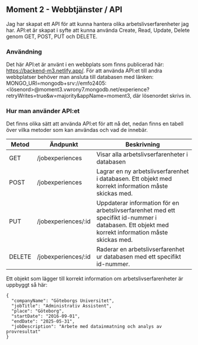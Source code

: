 ## Moment 2 - Webbtjänster / API
Jag har skapat ett API för att kunna hantera olika arbetslivserfarenheter jag har. API:et är skapat i syfte att kunna använda Create, Read, Update, Delete genom GET, POST, PUT och DELETE.

### Användning
Det här API:et är använt i en webbplats som finns publicerad här: https://backend-m3.netlify.app/. För att använda API:et till andra webbplatser behöver man ansluta till databasen med länken: MONGO_URI=mongodb+srv://emfo2405:<lösenord>@moment3.vwrony7.mongodb.net/experience?retryWrites=true&w=majority&appName=moment3, där lösenordet skrivs in.

### Hur man använder API:et 
Det finns olika sätt att använda API:et för att nå det, nedan finns en tabell över vilka metoder som kan användas och vad de innebär. 

| Metod  | Ändpunkt | Beskrivning | 
| ------------- | ------------- | ------------- |
| GET  | /jobexperiences  | Visar alla arbetslivserfarenheter i databasen |
| POST  | /jobexperiences  | Lagrar en ny arbetslivserfarenhet i databasen. Ett objekt med korrekt information måste skickas med. |
| PUT  | /jobexperiences/:id  | Uppdaterar information för en arbetslivserfarenhet med ett specifikt id-nummer i databasen. Ett objekt med korrekt information måste skickas med. |
| DELETE  | /jobexperiences/:id  | Raderar en arbetslivserfarenhet ur databasen med ett specifikt id-nummer. |

Ett objekt som lägger till korrekt information om arbetslivserfarenheter är uppbyggt så här:
```
{
  "companyName": "Göteborgs Universitet",
  "jobTitle": "Administrativ Assistent",
  "place": "Göteborg",
  "startDate": "2016-09-01",
  "endDate": "2025-05-31",
  "jobDescription": "Arbete med datainmatning och analys av provresultat"
}
```
